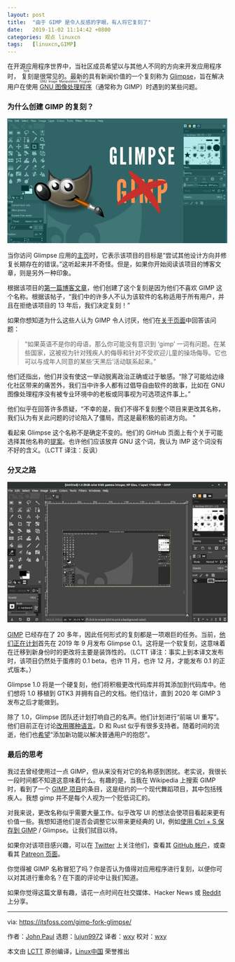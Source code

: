 ```yaml
---
layout: post
title:	"由于 GIMP 是令人反感的字眼，有人将它复刻了"
date:	2019-11-02 11:14:42 +0800 
categories:	观点 linuxcn 
tags:	[linuxcn,GIMP]
---
```



在开源应用程序世界中，当社区成员希望以与其他人不同的方向来开发应用程序时，<ruby> 复刻 <rt>  fork </rt></ruby>是很常见的。最新的具有新闻价值的一个复刻称为 [Glimpse](https://getglimpse.app/)，旨在解决用户在使用 <ruby> <a href="https://www.gimp.org/">  GNU 图像处理程序 </a> <rt>  GNU Image Manipulation Program </rt></ruby>（通常称为 GIMP）时遇到的某些问题。


### 为什么创建 GIMP 的复刻？


![](/Asserts/Images/album/201911/02/111446un3919yc19a3kbnk.png)


当你访问 Glimpse 应用的[主页](https://getglimpse.app/)时，它表示该项目的目标是“尝试其他设计方向并修复长期存在的错误。”这听起来并不奇怪。但是，如果你开始阅读该项目的博客文章，则是另外一种印象。


根据该项目的[第一篇博客文章](https://getglimpse.app/posts/so-it-begins/)，他们创建了这个复刻是因为他们不喜欢 GIMP 这个名称。根据该帖子，“我们中的许多人不认为该软件的名称适用于所有用户，并且在拒绝该项目的 13 年后，我们决定复刻！”


如果你想知道为什么这些人认为 GIMP 令人讨厌，他们在[关于页面](https://getglimpse.app/about/)中回答该问题：



> 
> “如果英语不是你的母语，那么你可能没有意识到 ‘gimp’ 一词有问题。在某些国家，这被视为针对残疾人的侮辱和针对不受欢迎儿童的操场侮辱。它也可以与成年人同意的某些‘天黑后’活动联系起来。”
> 
> 
> 


他们还指出，他们并没有使这一举动脱离政治正确或过于敏感。“除了可能给边缘化社区带来的痛苦外，我们当中许多人都有过倡导自由软件的故事，比如在 GNU 图像处理程序没有被专业环境中的老板或同事视为可选项这件事上。”


他们似乎在回答许多质疑，“不幸的是，我们不得不复刻整个项目来更改其名称，我们认为有关此问题的讨论陷入了僵局，而这是最积极的前进方向。 ”


看起来 Glimpse 这个名称不是确定不变的。他们的 GitHub 页面上有个关于可能选择其他名称的[提案](https://github.com/glimpse-editor/Glimpse/issues/92)。也许他们应该放弃 GNU 这个词，我认为 IMP 这个词没有不好的含义。（LCTT 译注：反讽）


### 分叉之路


![GIMP 2.10](/Asserts/Images/album/201911/02/111449xx6cg4rmg5pmjpxr.jpg)


[GIMP](https://itsfoss.com/gimp-2-10-release/) 已经存在了 20 多年，因此任何形式的复刻都是一项艰巨的任务。当前，[他们正在计划](https://getglimpse.app/posts/six-week-checkpoint/)首先在 2019 年 9 月发布 Glimpse 0.1。这将是一个软复刻，这意味着在迁移到新身份时的更改将主要是装饰性的。（LCTT 译注：事实上到本译文发布时，该项目仍然处于蛋疼的 0.1 beta，也许 11 月，也许 12 月，才能发布 0.1 的正式版本。）


Glimpse 1.0 将是一个硬复刻，他们将积极更改代码库并将其添加到代码库中。他们想将 1.0 移植到 GTK3 并拥有自己的文档。他们估计，直到 2020 年 GIMP 3 发布之后才能做到。


除了 1.0，Glimpse 团队还计划打响自己的名声。他们计划进行“前端 UI 重写”。他们目前正在讨论[改用哪种语言](https://github.com/glimpse-editor/Glimpse/issues/70)。D 和 Rust 似乎有很多支持者。随着时间的流逝，他们也[希望](https://getglimpse.app/posts/so-it-begins/)“添加新功能以解决普通用户的抱怨”。


### 最后的思考


我过去曾经使用过一点 GIMP，但从来没有对它的名称感到困扰。老实说，我很长一段时间都不知道这意味着什么。有趣的是，当我在 Wikipedia 上搜索 GIMP 时，看到了一个 [GIMP 项目](https://en.wikipedia.org/wiki/The_Gimp_Project)的条目，这是纽约的一个现代舞蹈项目，其中包括残疾人。我想 gimp 并不是每个人视为一个贬低词汇的。


对我来说，更改名称似乎需要大量工作。似乎改写 UI 的想法会使项目看起来更有价值一些。我想知道他们是否会调整它以带来更经典的 UI，例如[使用 Ctrl + S 保存到 GIMP](https://itsfoss.com/how-to-solve-gimp-2-8-does-not-save-in-jpeg-or-png-format/) / Glimpse。让我们拭目以待。


如果你对该项目感兴趣，可以在 [Twitter](https://twitter.com/glimpse_editor) 上关注他们，查看其 [GitHub 帐户](https://github.com/glimpse-editor/Glimpse)，或查看其 [Patreon 页面](https://www.patreon.com/glimpse)。


你觉得被 GIMP 名称冒犯了吗？你是否认为值得对应用程序进行复刻，以便你可以对其进行重命名？在下面的评论中让我们知道。


如果你觉得这篇文章有趣，请花一点时间在社交媒体、Hacker News 或 [Reddit](https://reddit.com/r/linuxusersgroup) 上分享。




---


via: <https://itsfoss.com/gimp-fork-glimpse/>


作者：[John Paul](https://itsfoss.com/author/john/) 选题：[lujun9972](https://github.com/lujun9972) 译者：[wxy](https://github.com/wxy) 校对：[wxy](https://github.com/wxy)


本文由 [LCTT](https://github.com/LCTT/TranslateProject) 原创编译，[Linux中国](https://linux.cn/) 荣誉推出
